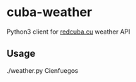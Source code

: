 # cuba-weather

Python3 client for [redcuba.cu](https://www.redcuba.cu) weather API

## Usage

./weather.py Cienfuegos

